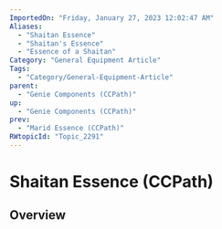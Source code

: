 ```yaml
---
ImportedOn: "Friday, January 27, 2023 12:02:47 AM"
Aliases:
  - "Shaitan Essence"
  - "Shaitan's Essence"
  - "Essence of a Shaitan"
Category: "General Equipment Article"
Tags:
  - "Category/General-Equipment-Article"
parent:
  - "Genie Components (CCPath)"
up:
  - "Genie Components (CCPath)"
prev:
  - "Marid Essence (CCPath)"
RWtopicId: "Topic_2291"
---
```

# Shaitan Essence (CCPath)
## Overview
